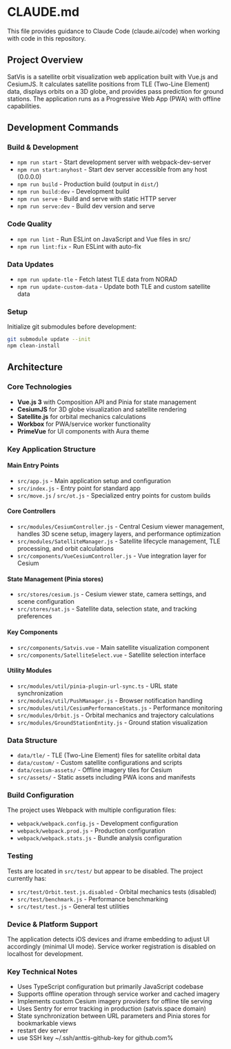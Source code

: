 # CLAUDE.md

This file provides guidance to Claude Code (claude.ai/code) when working with code in this repository.

## Project Overview
SatVis is a satellite orbit visualization web application built with Vue.js and CesiumJS. It calculates satellite positions from TLE (Two-Line Element) data, displays orbits on a 3D globe, and provides pass prediction for ground stations. The application runs as a Progressive Web App (PWA) with offline capabilities.

## Development Commands

### Build & Development
- `npm run start` - Start development server with webpack-dev-server
- `npm run start:anyhost` - Start dev server accessible from any host (0.0.0.0)
- `npm run build` - Production build (output in `dist/`)
- `npm run build:dev` - Development build
- `npm run serve` - Build and serve with static HTTP server
- `npm run serve:dev` - Build dev version and serve

### Code Quality
- `npm run lint` - Run ESLint on JavaScript and Vue files in src/
- `npm run lint:fix` - Run ESLint with auto-fix

### Data Updates
- `npm run update-tle` - Fetch latest TLE data from NORAD
- `npm run update-custom-data` - Update both TLE and custom satellite data

### Setup
Initialize git submodules before development:
```bash
git submodule update --init
npm clean-install
```

## Architecture

### Core Technologies
- **Vue.js 3** with Composition API and Pinia for state management
- **CesiumJS** for 3D globe visualization and satellite rendering
- **Satellite.js** for orbital mechanics calculations
- **Workbox** for PWA/service worker functionality
- **PrimeVue** for UI components with Aura theme

### Key Application Structure

#### Main Entry Points
- `src/app.js` - Main application setup and configuration
- `src/index.js` - Entry point for standard app
- `src/move.js` / `src/ot.js` - Specialized entry points for custom builds

#### Core Controllers
- `src/modules/CesiumController.js` - Central Cesium viewer management, handles 3D scene setup, imagery layers, and performance optimization
- `src/modules/SatelliteManager.js` - Satellite lifecycle management, TLE processing, and orbit calculations
- `src/components/VueCesiumController.js` - Vue integration layer for Cesium

#### State Management (Pinia stores)
- `src/stores/cesium.js` - Cesium viewer state, camera settings, and scene configuration
- `src/stores/sat.js` - Satellite data, selection state, and tracking preferences

#### Key Components
- `src/components/Satvis.vue` - Main satellite visualization component
- `src/components/SatelliteSelect.vue` - Satellite selection interface

#### Utility Modules
- `src/modules/util/pinia-plugin-url-sync.ts` - URL state synchronization
- `src/modules/util/PushManager.js` - Browser notification handling
- `src/modules/util/CesiumPerformanceStats.js` - Performance monitoring
- `src/modules/Orbit.js` - Orbital mechanics and trajectory calculations
- `src/modules/GroundStationEntity.js` - Ground station visualization

### Data Structure
- `data/tle/` - TLE (Two-Line Element) files for satellite orbital data
- `data/custom/` - Custom satellite configurations and scripts
- `data/cesium-assets/` - Offline imagery tiles for Cesium
- `src/assets/` - Static assets including PWA icons and manifests

### Build Configuration
The project uses Webpack with multiple configuration files:
- `webpack/webpack.config.js` - Development configuration
- `webpack/webpack.prod.js` - Production configuration
- `webpack/webpack.stats.js` - Bundle analysis configuration

### Testing
Tests are located in `src/test/` but appear to be disabled. The project currently has:
- `src/test/Orbit.test.js.disabled` - Orbital mechanics tests (disabled)
- `src/test/benchmark.js` - Performance benchmarking
- `src/test/test.js` - General test utilities

### Device & Platform Support
The application detects iOS devices and iframe embedding to adjust UI accordingly (minimal UI mode). Service worker registration is disabled on localhost for development.

### Key Technical Notes
- Uses TypeScript configuration but primarily JavaScript codebase
- Supports offline operation through service worker and cached imagery
- Implements custom Cesium imagery providers for offline tile serving
- Uses Sentry for error tracking in production (satvis.space domain)
- State synchronization between URL parameters and Pinia stores for bookmarkable views
- restart dev server
- use SSH key ~/.ssh/anttis-github-key for github.com%
